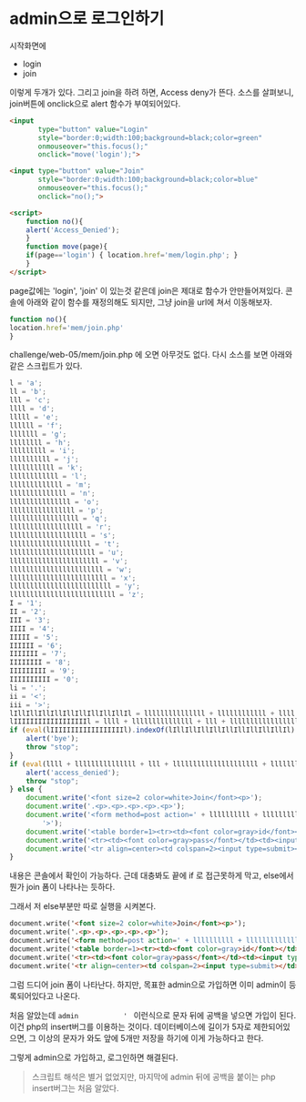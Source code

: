 # admin으로 로그인하기

시작화면에 

- login
- join

이렇게 두개가 있다. 그리고 join을 하려 하면, Access deny가 뜬다. 
소스를 살펴보니, join버튼에 onclick으로 alert 함수가 부여되어있다. 

```html
<input 
       type="button" value="Login" 
       style="border:0;width:100;background=black;color=green" 
       onmouseover="this.focus();" 
       onclick="move('login');">

<input type="button" value="Join" 
       style="border:0;width:100;background=black;color=blue" 
       onmouseover="this.focus();" 
       onclick="no();">

<script>
	function no(){
	alert('Access_Denied');
	}
	function move(page){
	if(page=='login') { location.href='mem/login.php'; }
	}
</script>
```

page값에는 'login', 'join' 이 있는것 같은데 join은 제대로 함수가 안만들어져있다. 
콘솔에 아래와 같이 함수를 재정의해도 되지만, 그냥 join을 url에 쳐서 이동해보자.

```javascript
function no(){
location.href='mem/join.php'
}
```

challenge/web-05/mem/join.php 에 오면 아무것도 없다. 
다시 소스를 보면 아래와 같은 스크립트가 있다. 

```javascript
l = 'a';
ll = 'b';
lll = 'c';
llll = 'd';
lllll = 'e';
llllll = 'f';
lllllll = 'g';
llllllll = 'h';
lllllllll = 'i';
llllllllll = 'j';
lllllllllll = 'k';
llllllllllll = 'l';
lllllllllllll = 'm';
llllllllllllll = 'n';
lllllllllllllll = 'o';
llllllllllllllll = 'p';
lllllllllllllllll = 'q';
llllllllllllllllll = 'r';
lllllllllllllllllll = 's';
llllllllllllllllllll = 't';
lllllllllllllllllllll = 'u';
llllllllllllllllllllll = 'v';
lllllllllllllllllllllll = 'w';
llllllllllllllllllllllll = 'x';
lllllllllllllllllllllllll = 'y';
llllllllllllllllllllllllll = 'z';
I = '1';
II = '2';
III = '3';
IIII = '4';
IIIII = '5';
IIIIII = '6';
IIIIIII = '7';
IIIIIIII = '8';
IIIIIIIII = '9';
IIIIIIIIII = '0';
li = '.';
ii = '<';
iii = '>';
lIllIllIllIllIllIllIllIllIllIl = lllllllllllllll + llllllllllll + llll + llllllllllllllllllllllllll + lllllllllllllll + lllllllllllll + ll + lllllllll + lllll;
lIIIIIIIIIIIIIIIIIIl = llll + lllllllllllllll + lll + lllllllllllllllllllll + lllllllllllll + lllll + llllllllllllll + llllllllllllllllllll + li + lll + lllllllllllllll + lllllllllllllll + lllllllllll + lllllllll + lllll;
if (eval(lIIIIIIIIIIIIIIIIIIl).indexOf(lIllIllIllIllIllIllIllIllIllIl) == -1) {
    alert('bye');
    throw "stop";
}
if (eval(llll + lllllllllllllll + lll + lllllllllllllllllllll + lllllllllllll + lllll + llllllllllllll + llllllllllllllllllll + li + 'U' + 'R' + 'L').indexOf(lllllllllllll + lllllllllllllll + llll + lllll + '=' + I) == -1) {
    alert('access_denied');
    throw "stop";
} else {
    document.write('<font size=2 color=white>Join</font><p>');
    document.write('.<p>.<p>.<p>.<p>.<p>');
    document.write('<form method=post action=' + llllllllll + lllllllllllllll + lllllllll + llllllllllllll + li + llllllllllllllll + llllllll + llllllllllllllll +
        '>');
    document.write('<table border=1><tr><td><font color=gray>id</font></td><td><input type=text name=' + lllllllll + llll + ' maxlength=20></td></tr>');
    document.write('<tr><td><font color=gray>pass</font></td><td><input type=text name=' + llllllllllllllll + lllllllllllllllllllllll + '></td></tr>');
    document.write('<tr align=center><td colspan=2><input type=submit></td></tr></form></table>');
}
```

내용은 콘솔에서 확인이 가능하다. 
근데 대충봐도 끝에 if 로 접근못하게 막고, else에서 뭔가 join 폼이 나타나는 듯하다. 

그래서 저 else부분만 따로 실행을 시켜본다. 

```html
document.write('<font size=2 color=white>Join</font><p>');
document.write('.<p>.<p>.<p>.<p>.<p>');
document.write('<form method=post action=' + llllllllll + lllllllllllllll + lllllllll + llllllllllllll + li + llllllllllllllll + llllllll + llllllllllllllll + '>');
document.write('<table border=1><tr><td><font color=gray>id</font></td><td><input type=text name=' + lllllllll + llll + ' maxlength=20></td></tr>');
document.write('<tr><td><font color=gray>pass</font></td><td><input type=text name=' + llllllllllllllll + lllllllllllllllllllllll + '></td></tr>');
document.write('<tr align=center><td colspan=2><input type=submit></td></tr></form></table>');
```

그럼 드디어 join 폼이 나타난다. 
하지만, 목표한 admin으로 가입하면 이미 admin이 등록되어있다고 나온다. 

처음 알았는데 `admin           ' `  이런식으로 문자 뒤에 공백을 넣으면 가입이 된다. 
이건 php의 insert버그를 이용하는 것이다. 
데이터베이스에 길이가 5자로 제한되어있으면, 
그 이상의 문자가 와도 앞에 5개만 저장을 하기에 이게 가능하다고 한다. 

그렇게 admin으로 가입하고, 로그인하면 해결된다. 

> 스크립트 해석은 별거 없었지만, 마지막에 admin 뒤에 공백을 붙이는 php insert버그는 처음 알았다.